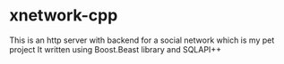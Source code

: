 # xnetwork-cpp

This is an http server with backend for a social network which is my pet project
It written using Boost.Beast library and SQLAPI++